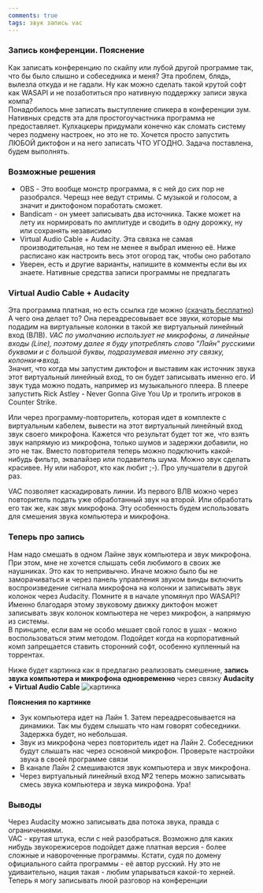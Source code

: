 ```yaml
---
comments: true
tags: звук запись vac
---
```


### Запись конференции. Пояснение
Как записать конференцию по скайпу или лубой другой программе так, что бы было слышно и собеседника и меня? Эта проблем, блядь, вылезла откуда и не гадали. Ну как можно сделать такой крутой софт как WASAPI и не позаботиться про нативную поддержку записи звука компа?  
Понадобилось мне записать выступление спикера в конференции зум. Нативных средств эта для простогоучастника программа не предоставляет. Кулхацкеры придумали конечно как сломать систему через подмену настроек, но это не то. Хочется просто запустить ЛЮБОЙ диктофон и на него записать ЧТО УГОДНО. Задача поставлена, будем выполнять.

### Возможные решения
* OBS - Это вообще монстр программа, я с ней до сих пор не разобрался. Черещз нее ведут стримы. С музыкой и голосом, а значит и диктофоном поработать сможет.
* Bandicam - он умеет записывать два источника. Также может на лету их нормировать по амплитуде и сводить в одну дорожку, ну или сохранять независимо
* Virtual Audio Cable + Audacity. Эта связка не самая производительная, но тем не менее я выбрал именно её. Ниже расписано как настроить весь этот огород так, чтобы оно работало
* Уверен, есть и другие варианты, напишите в комменты если вы их знаете. Нативные средства записи программы не предлагать 

### **Virtual Audio Cable + Audacity** 
Эта программа платная, но есть ссылка где можно ([скачать бесплатно](https://youtu.be/dQw4w9WgXcQ))  
А чего она делает то? Она переадресовывает все звуки, которые мы подадим на виртуальные колонки в такой же виртуальный линейный вход (ВЛВ). *VAC по умолчанию использует не микрофоны, а линейные входы (Line), поэтому далее я буду употреблять слово "Лайн" русскими буквами и с большой буквы, подразумевая именно эту связку, колонки=>вход.*  
Значит, что когда мы запустим диктофон и выставим как источник звука этот виртуальный линейный вход, то он будет записывать именно его. И звук туда можно подать, например из музыкального плеера. В плеере запустить Rick Astley - Never Gonna Give You Up и тролить игроков в Counter Strike.

Или через программу-повторитель, которая идет в комплекте с виртуальным кабелем, вывести на этот виртуальный линейный вход звук своего микрофона. Кажется что результат будет тот же, что взять звук напрямую из микрофона, только шумов и задержки добавили, но это не так. Вместо повторителя теперь можно подключить какой-нибудь фильтр, эквалайзер или подавитель шума. Можно звук сделать красивее. Ну или наборот, кто как любит ;-). Про улучшатели в другой раз.  

VAC позволяет каскадировать линии. Из первого ВЛВ можно через повторитель подать уже обработанный звук на второй. Или обработать его так же, как звук микрофона. Эту особенность будем использовать для смешения звука компьютера и микрофона.

### **Теперь про запись**  
Нам надо смешать в одном Лайне звук компьютера и звук микрофона. При этом, мне не хочется слышать себя любимого в своих же наушниках. Это как то непривычно. Иначе можно было бы не заморачиваться и через панель управления звуком винды включить воспроизведение сигнала микрофона на колонки и записывать звук колонок через Audacity. Помните я в начале упомянул про WASAPI? Именно благодаря этому звуковому движку диктофон может записывать звук колонок компьютера не через микрофон, а напрямую из системы.  
В принципе, если вам не особо мешает свой голос в ушах - можно воспользоваться этим методом. Подойдет когда на корпоративный комп запрещается ставить сторонний софт, особенно купленный на торрентах.  

Ниже будет картинка как я предлагаю реализовать смешение, **запись звука компьютера и микрофона одновременно** через связку **Audacity + Virtual Audio Cable**
![картинка](https://user-images.githubusercontent.com/17731587/115925520-eb4b7d80-a489-11eb-94bd-3ce907904a2f.jpg)

**Пояснения по картинке**  
- Зук компьютера идет на Лайн 1. Затем переадресовывается на динамики. Так мы будем слышать что нам говорят собеседники. Задержка будет, но небольшая.
- Звук из микрофона через повторитель идет на Лайн 2. Собеседники будут слышать нас через основной микрофон. Проверьте настройки звука в своей программе связи
- В канале Лайн 2 смешиваются звук компьютера и звук микрофона. 
- Через виртуальный линейный вход №2 теперь можно записывать смесь звука компьютера и звука микрофона. Ура!

### **Выводы**
Через Audacity можно записывать два потока звука, правда с ограничениями.  
VAC - крутая штука, если с ней разобраться. Возможно для каких нибудь звукорежисеров подойдет даже платная версия - более сложные и навороченные программы. Кстати, судя по домену официального сайта программы - её автор русский. Ну это не удиваительно, нация такая - любим упарываться какой-то херней.  
Теперь я могу записывать люой разговор на конференции
